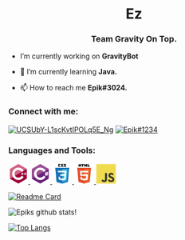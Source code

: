 <h1 align="center">Ez</h1>
<h3 align="center">Team Gravity On Top.</h3>

- I’m currently working on **GravityBot**

- 🌱 I’m currently learning **Java.**

- 📫 How to reach me **Epik#3024.**

<h3 align="left">Connect with me:</h3>
<p align="left">

<a href="https://youtube.com/channel/UCkrfA46q9XC50frb8XKg67A" target="blank"><img align="center" src="https://cdn.jsdelivr.net/npm/simple-icons@3.0.1/icons/youtube.svg" alt="UCSUbY-L1scKvtIPOLq5E_Ng" height="30" width="40" /></a>
<a href="https://discord.gg/JbHtskvczj" target="blank"><img align="center" src="https://cdn.jsdelivr.net/npm/simple-icons@3.0.1/icons/discord.svg" alt="Epik#1234" height="30" width="40" /></a>
</p>

<h3 align="left">Languages and Tools:</h3>
<p align="left"> <a href="https://www.w3schools.com/cpp/" target="_blank"> <img src="https://raw.githubusercontent.com/devicons/devicon/master/icons/cplusplus/cplusplus-original.svg" alt="cplusplus" width="40" height="40"/> </a> <a href="https://www.w3schools.com/cs/" target="_blank"> <img src="https://raw.githubusercontent.com/devicons/devicon/master/icons/csharp/csharp-original.svg" alt="csharp" width="40" height="40"/> </a> <a href="https://www.w3schools.com/css/" target="_blank"> <img src="https://raw.githubusercontent.com/devicons/devicon/master/icons/css3/css3-original-wordmark.svg" alt="css3" width="40" height="40"/> </a> <a href="https://www.w3.org/html/" target="_blank"> <img src="https://raw.githubusercontent.com/devicons/devicon/master/icons/html5/html5-original-wordmark.svg" alt="html5" width="40" height="40"/> </a> <a href="https://developer.mozilla.org/en-US/docs/Web/JavaScript" target="_blank"> <img src="https://raw.githubusercontent.com/devicons/devicon/master/icons/javascript/javascript-original.svg" alt="javascript" width="40" height="40"/> </a> </p>

[![Readme Card](https://github-readme-stats.vercel.app/api/pin/?username=Epik123&repo=Atomic-Anticheat&show_owner=true&theme=tokyonight)](https://github.com/Epik123/Atomic-Anticheat)

![Epiks github stats!](https://github-readme-stats.vercel.app/api?username=Epik123&show_icons=true&theme=tokyonight) 

[![Top Langs](https://github-readme-stats.vercel.app/api/top-langs/?username=Epik123&theme=tokyonight)](https://github.com/Epik123/github-readme-stats)


